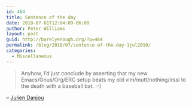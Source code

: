 ```yaml
---
id: 464
title: Sentence of the day
date: 2010-07-01T12:04:09-06:00
author: Peter Williams
layout: post
guid: http://barelyenough.org/?p=464
permalink: /blog/2010/07/sentence-of-the-day-1jul2010/
categories:
  - Miscellaneous
---
```

> Anyhow, I&#8217;d just conclude by asserting that my new Emacs/Gnus/Org/ERC setup beats my old vim/mutt/nothing/irssi to the death with a baseball bat. :-)

&#8211; [Julien Danjou](http://julien.danjou.info/blog/2010.html#Entering%20the%20Emacs%20world)